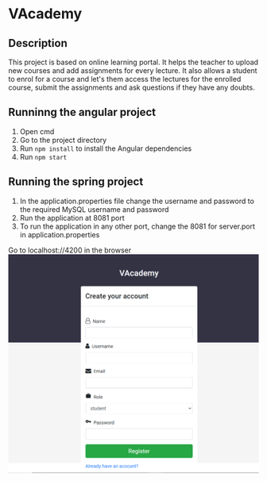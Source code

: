 # VAcademy

## Description
This project is based on online learning portal. It helps the teacher to upload new courses and add assignments for every lecture. It also allows a student to enrol for a course and let's them access the lectures for the enrolled course, submit the assignments and ask questions if they have any doubts.

## Runninng the angular project
1. Open cmd
2. Go to the project directory
3. Run `npm install` to install the Angular dependencies
4. Run `npm start`

## Running the spring project
1. In the application.properties file change the username and password to the required MySQL username and password
2. Run the application at 8081 port
3. To run the application in any other port, change the 8081 for server.port in application.properties

Go to localhost://4200 in the browser
![alt text](VAcademyAngular/register.png "Registration Page")
